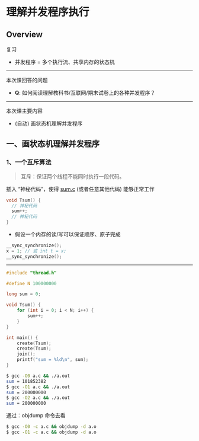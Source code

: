# 理解并发程序执行

## Overview

复习

- 并发程序 = 多个执行流、共享内存的状态机

------

本次课回答的问题

- **Q**: 如何阅读理解教科书/互联网/期末试卷上的各种并发程序？

------

本次课主要内容

- (自动) 画状态机理解并发程序

## 一、画状态机理解并发程序

### 1、一个互斥算法

> 互斥：保证两个线程不能同时执行一段代码。

插入 “神秘代码”，使得 [sum.c](http://jyywiki.cn/pages/OS/2022/demos/sum.c) (或者任意其他代码) 能够正常工作

```c
void Tsum() {
  // 神秘代码
  sum++;
  // 神秘代码
}
```

- 假设一个内存的读/写可以保证顺序、原子完成

```c
__sync_synchronize();
x = 1; // 或 int t = x;
__sync_synchronize();
```

---

```c
#include "thread.h"

#define N 100000000

long sum = 0;

void Tsum() {
    for (int i = 0; i < N; i++) {
        sum++;
    }
}

int main() {
    create(Tsum);
    create(Tsum);
    join();
    printf("sum = %ld\n", sum);
}
```

```bash
$ gcc -O0 a.c && ./a.out 
sum = 101852382
$ gcc -O1 a.c && ./a.out 
sum = 200000000
$ gcc -O2 a.c && ./a.out 
sum = 200000000
```

通过：objdump 命令去看

```bash
$ gcc -O0 -c a.c && objdump -d a.o
$ gcc -O1 -c a.c && objdump -d a.o
```

